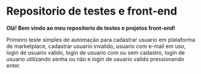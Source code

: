 # Repositorio de testes e front-end

**Olá! Bem vindo ao meu repositorio de testes e projetos front-end!**

Primeiro teste simples de automação para cadastrar usuario em plataforma de marketplace, cadastrar usuario invalido, usuario com e-mail em uso, login de usuario valido, login de usuario com ou sem cadastro, login de usuario utilizando senha ou não e login de usuario valido pressionando enter.

